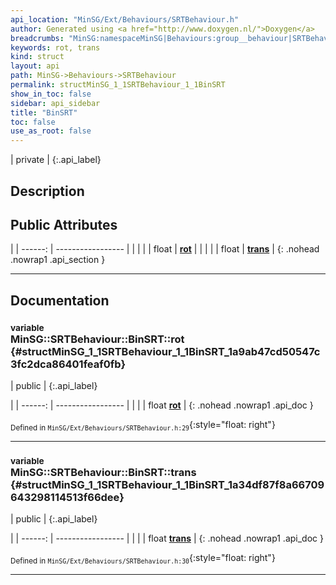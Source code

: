 ```yaml
---
api_location: "MinSG/Ext/Behaviours/SRTBehaviour.h"
author: Generated using <a href="http://www.doxygen.nl/">Doxygen</a>
breadcrumbs: "MinSG:namespaceMinSG|Behaviours:group__behaviour|SRTBehaviour:classMinSG_1_1SRTBehaviour"
keywords: rot, trans
kind: struct
layout: api
path: MinSG->Behaviours->SRTBehaviour
permalink: structMinSG_1_1SRTBehaviour_1_1BinSRT
show_in_toc: false
sidebar: api_sidebar
title: "BinSRT"
toc: false
use_as_root: false
---
```


| private |
{:.api_label}

## Description





## Public Attributes

|
| ------: | ----------------- |
|  | |
| float | **[rot](#structMinSG_1_1SRTBehaviour_1_1BinSRT_1a9ab47cd50547c3fc2dca86401feaf0fb)**  |
|  | |
| float | **[trans](#structMinSG_1_1SRTBehaviour_1_1BinSRT_1a34df87f8a66709643298114513f66dee)**  |
{: .nohead .nowrap1 .api_section }


-------------------------------------------------------------------

## Documentation

### <small>variable</small><br/> MinSG::SRTBehaviour::BinSRT::rot {#structMinSG_1_1SRTBehaviour_1_1BinSRT_1a9ab47cd50547c3fc2dca86401feaf0fb}

| public |
{:.api_label}

|
| ------: | ----------------- |
|  |
| float **[rot](#structMinSG_1_1SRTBehaviour_1_1BinSRT_1a9ab47cd50547c3fc2dca86401feaf0fb)**  |
{: .nohead .nowrap1 .api_doc }





<sub>Defined in `MinSG/Ext/Behaviours/SRTBehaviour.h:29`</sub>{:style="float: right"}

-------------------------------------------------------------------

### <small>variable</small><br/> MinSG::SRTBehaviour::BinSRT::trans {#structMinSG_1_1SRTBehaviour_1_1BinSRT_1a34df87f8a66709643298114513f66dee}

| public |
{:.api_label}

|
| ------: | ----------------- |
|  |
| float **[trans](#structMinSG_1_1SRTBehaviour_1_1BinSRT_1a34df87f8a66709643298114513f66dee)**  |
{: .nohead .nowrap1 .api_doc }





<sub>Defined in `MinSG/Ext/Behaviours/SRTBehaviour.h:30`</sub>{:style="float: right"}

-------------------------------------------------------------------

